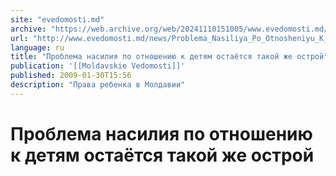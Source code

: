 ```yaml
---
site: "evedomosti.md"
archive: "https://web.archive.org/web/20241110151005/www.evedomosti.md/news/Problema_Nasiliya_Po_Otnosheniyu_K_Detyam_Ostaetsya_Takoi_Zhe_Ostroi"
url: "http://www.evedomosti.md/news/Problema_Nasiliya_Po_Otnosheniyu_K_Detyam_Ostaetsya_Takoi_Zhe_Ostroi"
language: ru
title: "Проблема насилия по отношению к детям остаётся такой же острой"
publication: '[[Moldavskie Vedomosti]]'
published: 2009-01-30T15:56
description: "Права ребенка в Молдавии"
---
```


# Проблема насилия по отношению к детям остаётся такой же острой


